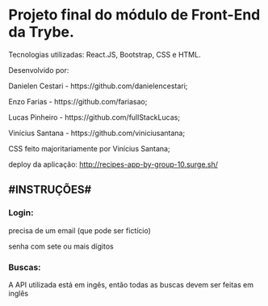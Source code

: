 <h1>Projeto final do módulo de Front-End da Trybe.</h1>

Tecnologias utilizadas: React.JS, Bootstrap, CSS e HTML.

Desenvolvido por: 
<p>Danielen Cestari - https://github.com/danielencestari;</p>
<p>Enzo Farias - https://github.com/fariasao;</p>
<p>Lucas Pinheiro - https://github.com/fullStackLucas;</p>
<p>Vinícius Santana - https://github.com/viniciusantana;</p>

CSS feito majoritariamente por Vinícius Santana;

deploy da aplicação: http://recipes-app-by-group-10.surge.sh/

<h2>#INSTRUÇÕES#</h2>

<h3>Login:</h3>
<p>precisa de um email (que pode ser fictício)</p>
<p>senha com sete ou mais dígitos</p>

<h3>Buscas:</h3>
<p>A API utilizada está em ingês, então todas as buscas devem ser feitas em inglês</p>



